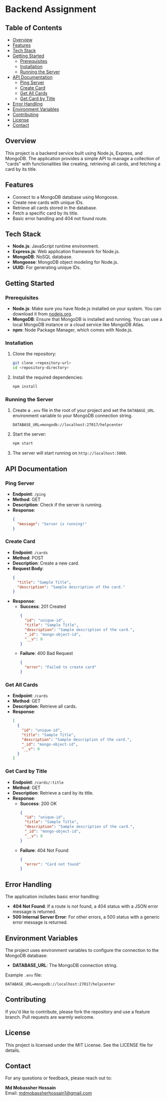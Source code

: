# Backend Assignment

## Table of Contents

- [Overview](#overview)
- [Features](#features)
- [Tech Stack](#tech-stack)
- [Getting Started](#getting-started)
  - [Prerequisites](#prerequisites)
  - [Installation](#installation)
  - [Running the Server](#running-the-server)
- [API Documentation](#api-documentation)
  - [Ping Server](#ping-server)
  - [Create Card](#create-card)
  - [Get All Cards](#get-all-cards)
  - [Get Card by Title](#get-card-by-title)
- [Error Handling](#error-handling)
- [Environment Variables](#environment-variables)
- [Contributing](#contributing)
- [License](#license)
- [Contact](#contact)

## Overview

This project is a backend service built using Node.js, Express, and MongoDB. The application provides a simple API to manage a collection of "cards" with functionalities like creating, retrieving all cards, and fetching a card by its title.

## Features

- Connect to a MongoDB database using Mongoose.
- Create new cards with unique IDs.
- Retrieve all cards stored in the database.
- Fetch a specific card by its title.
- Basic error handling and 404 not found route.

## Tech Stack

- **Node.js**: JavaScript runtime environment.
- **Express.js**: Web application framework for Node.js.
- **MongoDB**: NoSQL database.
- **Mongoose**: MongoDB object modeling for Node.js.
- **UUID**: For generating unique IDs.

## Getting Started

### Prerequisites

- **Node.js**: Make sure you have Node.js installed on your system. You can download it from [nodejs.org](https://nodejs.org/).
- **MongoDB**: Ensure that MongoDB is installed and running. You can use a local MongoDB instance or a cloud service like MongoDB Atlas.
- **npm**: Node Package Manager, which comes with Node.js.

### Installation

1. Clone the repository:

   ```bash
   git clone <repository-url>
   cd <repository-directory>
   ```

2. Install the required dependencies:
   ```bash
   npm install
   ```

### Running the Server

1. Create a `.env` file in the root of your project and set the `DATABASE_URL` environment variable to your MongoDB connection string.

   ```
   DATABASE_URL=mongodb://localhost:27017/helpcenter
   ```

2. Start the server:

   ```bash
   npm start
   ```

3. The server will start running on `http://localhost:5000`.

## API Documentation

### Ping Server

- **Endpoint**: `/ping`
- **Method**: GET
- **Description**: Check if the server is running.
- **Response**:
  ```json
  {
    "message": "Server is running!"
  }
  ```

### Create Card

- **Endpoint**: `/cards`
- **Method**: POST
- **Description**: Create a new card.
- **Request Body**:
  ```json
  {
    "title": "Sample Title",
    "description": "Sample description of the card."
  }
  ```
- **Response**:
  - **Success**: 201 Created
    ```json
    {
      "id": "unique-id",
      "title": "Sample Title",
      "description": "Sample description of the card.",
      "_id": "mongo-object-id",
      "__v": 0
    }
    ```
  - **Failure**: 400 Bad Request
    ```json
    {
      "error": "Failed to create card"
    }
    ```

### Get All Cards

- **Endpoint**: `/cards`
- **Method**: GET
- **Description**: Retrieve all cards.
- **Response**:
  ```json
  [
    {
      "id": "unique-id",
      "title": "Sample Title",
      "description": "Sample description of the card.",
      "_id": "mongo-object-id",
      "__v": 0
    }
  ]
  ```

### Get Card by Title

- **Endpoint**: `/cards/:title`
- **Method**: GET
- **Description**: Retrieve a card by its title.
- **Response**:
  - **Success**: 200 OK
    ```json
    {
      "id": "unique-id",
      "title": "Sample Title",
      "description": "Sample description of the card.",
      "_id": "mongo-object-id",
      "__v": 0
    }
    ```
  - **Failure**: 404 Not Found
    ```json
    {
      "error": "Card not found"
    }
    ```

## Error Handling

The application includes basic error handling:

- **404 Not Found**: If a route is not found, a 404 status with a JSON error message is returned.
- **500 Internal Server Error**: For other errors, a 500 status with a generic error message is returned.

## Environment Variables

The project uses environment variables to configure the connection to the MongoDB database:

- **DATABASE_URL**: The MongoDB connection string.

Example `.env` file:

```
DATABASE_URL=mongodb://localhost:27017/helpcenter
```

## Contributing

If you'd like to contribute, please fork the repository and use a feature branch. Pull requests are warmly welcome.

## License

This project is licensed under the MIT License. See the LICENSE file for details.

## Contact

For any questions or feedback, please reach out to:

**Md Mobassher Hossain**  
Email: [mdmobassherhossain1@gmail.com](mailto:mdmobassherhossain1@gmail.com)
